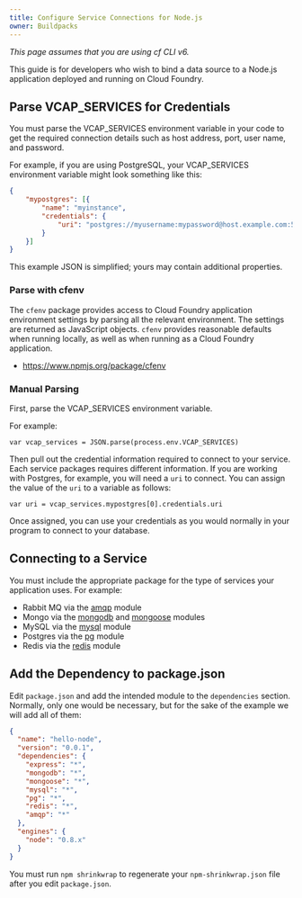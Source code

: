```yaml
---
title: Configure Service Connections for Node.js
owner: Buildpacks
---
```


<strong></strong>

_This page assumes that you are using cf CLI v6._

This guide is for developers who wish to bind a data source to a Node.js
application deployed and running on Cloud Foundry.

## <a id='creds'></a>Parse VCAP_SERVICES for Credentials  ##

You must parse the VCAP_SERVICES environment variable in your code to get the
required connection details such as host address, port, user name, and
password.

For example, if you are using PostgreSQL, your VCAP_SERVICES environment
variable might look something like this:

~~~json
{
	"mypostgres": [{
		"name": "myinstance",
		"credentials": {
			"uri": "postgres://myusername:mypassword@host.example.com:5432/serviceinstance"
		}
	}]
}
~~~

This example JSON is simplified; yours may contain additional properties.

### <a id='cfenv'></a>Parse with cfenv ###

The `cfenv` package provides access to Cloud Foundry application environment
settings by parsing all the relevant environment.
The settings are returned as JavaScript objects.
`cfenv` provides reasonable defaults when running locally, as well as when
running as a Cloud Foundry application.

* https://www.npmjs.org/package/cfenv

### <a id='parse-manually'></a>Manual Parsing ###

First, parse the VCAP_SERVICES environment variable.

For example:

~~~
var vcap_services = JSON.parse(process.env.VCAP_SERVICES)
~~~

Then pull out the credential information required to connect to your service.
Each service packages requires different information.
If you are working with Postgres, for example, you will need a `uri` to
connect.
You can assign the value of the `uri` to a variable as follows:

~~~
var uri = vcap_services.mypostgres[0].credentials.uri
~~~

Once assigned, you can use your credentials as you would normally in your
program to connect to your database.

## <a id='Connecting'></a> Connecting to a Service ##

You must include the appropriate package for the type of services your
application uses. For example:

* Rabbit MQ via the [amqp](https://github.com/postwait/node-amqp) module
* Mongo via the [mongodb](http://mongodb.github.com/node-mongodb-native/) and
[mongoose](http://mongoosejs.com/) modules
* MySQL via the [mysql](https://github.com/felixge/node-mysql) module
* Postgres via the [pg](https://github.com/brianc/node-postgres) module
* Redis via the [redis](https://github.com/mranney/node_redis) module

## <a id='add'></a> Add the Dependency to package.json ##

Edit `package.json` and add the intended module to the `dependencies` section.
Normally, only one would be necessary, but for the sake of the example we will
add all of them:

~~~json
{
  "name": "hello-node",
  "version": "0.0.1",
  "dependencies": {
    "express": "*",
    "mongodb": "*",
    "mongoose": "*",
    "mysql": "*",
    "pg": "*",
    "redis": "*",
    "amqp": "*"
  },
  "engines": {
    "node": "0.8.x"
  }
}
~~~

You must run `npm shrinkwrap` to regenerate your `npm-shrinkwrap.json` file
after you edit `package.json`.
